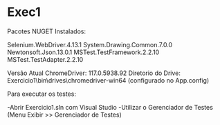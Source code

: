 # Exec1

Pacotes NUGET Instalados:

Selenium.WebDriver.4.13.1
System.Drawing.Common.7.0.0
Newtonsoft.Json.13.0.1
MSTest.TestFramework.2.2.10
MSTest.TestAdapter.2.2.10

Versão Atual ChromeDriver: 117.0.5938.92
Diretorio do Drive: Exercicio1\bin\drives\chromedriver-win64 (configurado no App.config)

Para executar os testes:

-Abrir Exercicio1.sln com Visual Studio
-Utilizar o Gerenciador de Testes (Menu Exibir >> Gerenciador de Testes)